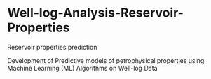# Well-log-Analysis-Reservoir-Properties
 Reservoir properties prediction

Development of Predictive models of petrophysical properties using Machine Learning (ML) Algorithms on Well-log Data
